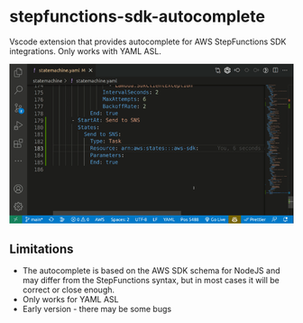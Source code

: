 # stepfunctions-sdk-autocomplete 

Vscode extension that provides autocomplete for AWS StepFunctions SDK integrations. Only works with YAML ASL.

![Demo](/images/demo.gif)

## Limitations
* The autocomplete is based on the AWS SDK schema for NodeJS and may differ from the StepFunctions syntax, but in most cases it will be correct or close enough.
* Only works for YAML ASL
* Early version - there may be some bugs
